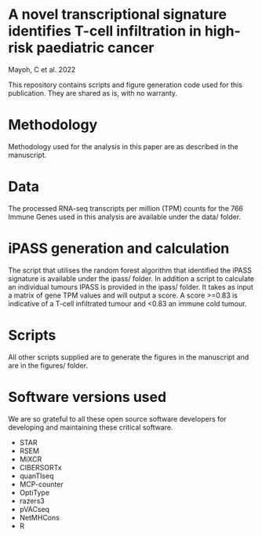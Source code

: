 # A novel transcriptional signature identifies T-cell infiltration in high-risk paediatric cancer 
Mayoh, C et al. 2022

This repository contains scripts and figure generation code used for this publication. They are shared as is, with no warranty.

# Methodology
Methodology used for the analysis in this paper are as described in the manuscript.

# Data
The processed RNA-seq transcripts per million (TPM) counts for the 766 Immune Genes used in this analysis are available under the data/ folder.

# iPASS generation and calculation
The script that utilises the random forest algorithm that identified the iPASS signature is available under the ipass/ folder. In addition a script to calculate an individual tumours IPASS is provided in the ipass/ folder. It takes as input a matrix of gene TPM values and will output a score. A score >=0.83 is indicative of a T-cell infiltrated tumour and <0.83 an immune cold tumour.

# Scripts
All other scripts supplied are to generate the figures in the manuscript and are in the figures/ folder.

# Software versions used
We are so grateful to all these open source software developers for developing and maintaining these critical software.

* STAR 
* RSEM 
* MiXCR 
* CIBERSORTx 
* quanTIseq 
* MCP-counter 
* OptiType 
* razers3 
* pVACseq
* NetMHCons
* R 

